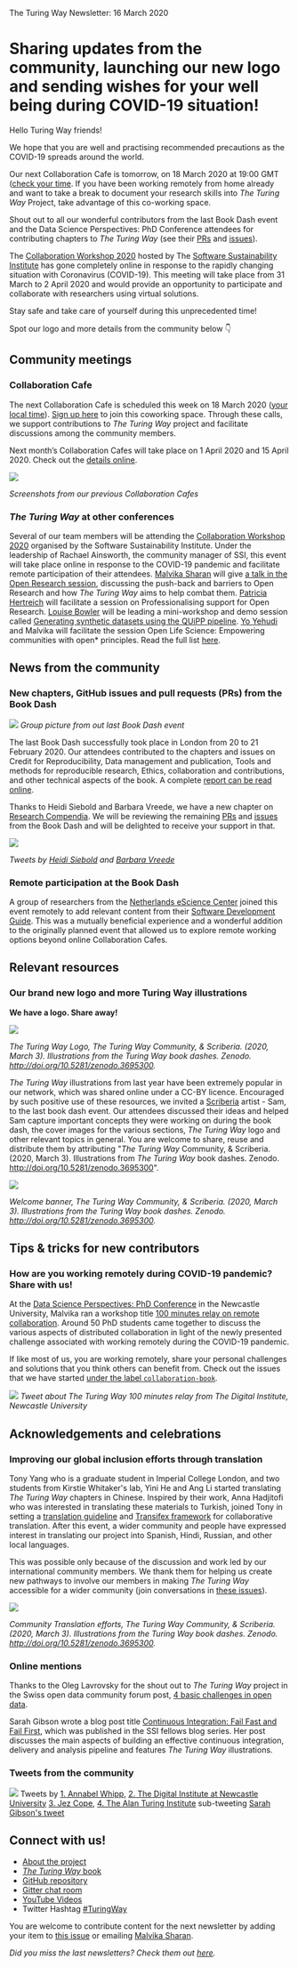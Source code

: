 The Turing Way Newsletter: 16 March 2020

# Sharing updates from the community, launching our new logo and sending wishes for your well being during COVID-19 situation!

Hello Turing Way friends!

We hope that you are well and practising recommended precautions as the COVID-19 spreads around the world. 

Our next Collaboration Cafe is tomorrow, on 18 March 2020 at 19:00 GMT ([check your time](https://arewemeetingyet.com/London/2020-03-18/19:00/TuringWay-CollaborationCafe). 
If you have been working remotely from home already and want to take a break to document your research skills into _The Turing Way_ Project, take advantage of this co-working space.

Shout out to all our wonderful contributors from the last Book Dash event and the Data Science Perspectives: PhD Conference attendees for contributing chapters to _The Turing Way_ (see their [PRs](https://github.com/alan-turing-institute/the-turing-way/pulls) and [issues](https://github.com/alan-turing-institute/the-turing-way/issues)).

The [Collaboration Workshop 2020](https://www.software.ac.uk/cw20) hosted by The [Software Sustainability Institute](https://www.software.ac.uk) has gone completely online in response to the rapidly changing situation with Coronavirus (COVID-19). 
This meeting will take place from 31 March to 2 April 2020 and would provide an opportunity to participate and collaborate with researchers using virtual solutions.

Stay safe and take care of yourself during this unprecedented time!

Spot our logo and more details from the community below 👇

## Community meetings

### Collaboration Cafe

The next Collaboration Cafe is scheduled this week on 18 March 2020 ([your local time](https://arewemeetingyet.com/London/2020-03-18/19:00/TuringWay-CollaborationCafe)). [Sign up here](https://hackmd.io/@KirstieJane/CollabCafe) to join this coworking space. 
Through these calls, we support contributions to _The Turing Way_ project and facilitate discussions among the community members. 

Next month’s Collaboration Cafes will take place on 1 April 2020 and 15 April 2020. Check out the [details online](https://github.com/alan-turing-institute/the-turing-way/blob/master/project_management/online-collaboration-cafe.md).

![](images/collab-cafe-Mar2020.png)

*Screenshots from our previous Collaboration Cafes*

### _The Turing Way_ at other conferences

Several of our team members will be attending the [Collaboration Workshop 2020](https://www.software.ac.uk/cw20) organised by the Software Sustainability Institute. 
Under the leadership of Rachael Ainsworth, the community manager of SSI, this event will take place online in response to the COVID-19 pandemic and facilitate remote participation of their attendees. 
[Malvika Sharan](https://twitter.com/MalvikaSharan) will give [a talk in the Open Research session](https://software.ac.uk/cw20/agenda), discussing the push-back and barriers to Open Research and how _The Turing Way_ aims to help combat them.
[Patricia Hertreich](https://twitter.com/PHerterich) will facilitate a session on Professionalising support for Open Research.
[Louise Bowler](https://twitter.com/louise_a_bowler) will be leading a mini-workshop and demo session called [Generating synthetic datasets using the QUiPP pipeline](https://software.ac.uk/cw20/mini-workshops-and-demo-sessions#4.3).
[Yo Yehudi](https://twitter.com/yoyehudi) and Malvika will facilitate the session Open Life Science: Empowering communities with open* principles.
Read the full list [here](https://www.software.ac.uk/blog/2020-02-20-announcing-mini-workshop-and-demo-sessions-collaborations-workshop-2020).

## News from the community

### New chapters, GitHub issues and pull requests (PRs) from the Book Dash

![](images/book-dash-Mar2020.png)
*Group picture from out last Book Dash event*

The last Book Dash successfully took place in London from 20 to 21 February 2020. 
Our attendees contributed to the chapters and issues on Credit for Reproducibility, Data management and publication, Tools and methods for reproducible research, Ethics, collaboration and contributions, and other technical aspects of the book. 
A complete [report can be read online](https://hackmd.io/@malvikasharan/rJSSJurEL). 

Thanks to Heidi Siebold and Barbara Vreede, we have a new chapter on [Research Compendia](https://the-turing-way.netlify.com/research_compendia/research_compendia.html).
We will be reviewing the remaining [PRs](https://github.com/alan-turing-institute/the-turing-way/pulls?q=is%3Apr+is%3Aopen+label%3Abook-dash-feb20) and [issues](https://github.com/alan-turing-institute/the-turing-way/issues?q=is%3Aissue+is%3Aopen+label%3Abook-dash-feb20) from the Book Dash and will be delighted to receive your support in that.

![](images/research-compendia-Mar2020.png)

*Tweets by [Heidi Siebold](https://twitter.com/HeidiBaya/status/1238460446207873024?s=20) and [Barbara Vreede](https://twitter.com/barbaravreede/status/1238465267304407042?s=20)*

### Remote participation at the Book Dash

A group of researchers from the [Netherlands eScience Center](https://www.esciencecenter.nl/) joined this event remotely to add relevant content from their [Software Development Guide](https://nlesc.gitbooks.io/guide/content/). 
This was a mutually beneficial experience and a wonderful addition to the originally planned event that allowed us to explore remote working options beyond online Collaboration Cafes.

## Relevant resources

### Our brand new logo and more Turing Way illustrations

**We have a logo. Share away!**

![](https://zenodo.org/api/iiif/v2/0c0188d3-d03c-4830-a6e3-00405f5c22fa:f5a9d40c-01c2-49bc-8fcd-5f7c8a0f8029:LogoDetailWithText.jpg/full/750,/0/default.jpg)

*The Turing Way Logo, The Turing Way Community, & Scriberia. (2020, March 3). 
Illustrations from the Turing Way book dashes. Zenodo. http://doi.org/10.5281/zenodo.3695300.*

_The Turing Way_ illustrations from last year have been extremely popular in our network, which was shared online under a CC-BY licence. 
Encouraged by such positive use of these resources, we invited a [Scriberia](http://www.scriberia.co.uk/)  artist - Sam, to the last book dash event. 
Our attendees discussed their ideas and helped Sam capture important concepts they were working on during the book dash, the cover images for the various sections, _The Turing Way_ logo and other relevant topics in general.
You are welcome to share, reuse and distribute them by attributing "_The Turing Way_ Community, & Scriberia. (2020, March 3). 
Illustrations from _The Turing Way_ book dashes. Zenodo. http://doi.org/10.5281/zenodo.3695300".

![](https://zenodo.org/api/iiif/v2/0c0188d3-d03c-4830-a6e3-00405f5c22fa:8ff47a85-7250-4d86-8e48-2f346b48b2c1:BannerWelcome.jpg/full/750,/0/default.jpg)

*Welcome banner, The Turing Way Community, & Scriberia. (2020, March 3). 
Illustrations from the Turing Way book dashes. Zenodo. http://doi.org/10.5281/zenodo.3695300.*

## Tips & tricks for new contributors

### How are you working remotely during COVID-19 pandemic? Share with us!

At the [Data Science Perspectives: PhD Conference](https://www.ncl.ac.uk/nicd/events/event-items/data-science-perspectives-phd-conference/) in the Newcastle University, Malvika ran a workshop title [100 minutes relay on remote collaboration](https://hackmd.io/@malvikasharan/collaboration-nc). 
Around 50 PhD students came together to discuss the various aspects of distributed collaboration in light of the newly presented challenge associated with working remotely during the COVID-19 pandemic. 

If like most of us, you are working remotely, share your personal challenges and solutions that you think others can benefit from. 
Check out the issues that we have started [under the label `collaboration-book`](https://github.com/alan-turing-institute/the-turing-way/issues?q=is%3Aissue+is%3Aopen+label%3Acollaboration-book).

![](images/100min-relay-Mar2020.png)
*Tweet about The Turing Way 100 minutes relay from The Digital Institute, Newcastle University*

## Acknowledgements and celebrations

### Improving our global inclusion efforts through translation

Tony Yang who is a graduate student in Imperial College London, and two students from Kirstie Whitaker's lab, Yini He and Ang Li started translating _The Turing Way_ chapters in Chinese. 
Inspired by their work, Anna Hadjitofi who was interested in translating these materials to Turkish, joined Tony in setting a [translation guideline](https://github.com/alan-turing-institute/the-turing-way/blob/translation/translation_guide.md) and [Transifex framework](https://www.transifex.com/theturingway/theturingway/) for collaborative translation. 
After this event, a wider community and people have expressed interest in translating our project into Spanish, Hindi, Russian, and other local languages. 

This was possible only because of the discussion and work led by our international community members.
We thank them for helping us create new pathways to involve our members in making _The Turing Way_ accessible for a wider community (join conversations in [these issues](https://github.com/alan-turing-institute/the-turing-way/issues?utf8=%E2%9C%93&q=is%3Aissue+is%3Aopen+chinese)).

![](https://zenodo.org/api/iiif/v2/0c0188d3-d03c-4830-a6e3-00405f5c22fa:ef929f89-89e3-45c1-8c62-e2a5cef6f055:Translation.jpg/full/750,/0/default.jpg)


*Community Translation efforts, The Turing Way Community, & Scriberia. (2020, March 3). 
Illustrations from the Turing Way book dashes. Zenodo. http://doi.org/10.5281/zenodo.3695300.*

### Online mentions

Thanks to the Oleg Lavrovsky for the shout out to _The Turing Way_ project in the Swiss open data community forum post, [4 basic challenges in open data](https://forum.opendata.ch/t/4-basic-challenges-in-open-data/634).

Sarah Gibson wrote a blog post title [Continuous Integration: Fail Fast and Fail First](https://www.software.ac.uk/blog/2020-02-27-continuous-integration-fail-fast-and-fail-first), which was published in the SSI fellows blog series. 
Her post discusses the main aspects of building an effective continuous integration, delivery and analysis pipeline and features _The Turing Way_ illustrations.

### Tweets from the community

![](images/Tweet-combo-Mar2020.png)
Tweets by [1. Annabel Whipp](https://twitter.com/AnnabelWhipp/status/1237753130714050562?s=20), [2. The Digital Institute at Newcastle University](https://twitter.com/digitalinst/status/1237773081621549060?s=20) [3. Jez Cope](https://twitter.com/jezcope/status/1238102621484875776?s=20), [4. The Alan Turing Institute](https://twitter.com/turinginst/status/1239874239336980481?s=20) sub-tweeting [Sarah Gibson's tweet](https://twitter.com/drsarahlgibson/status/1239826780854390784?s=20)

## Connect with us!

- [About the project](https://www.turing.ac.uk/research/research-projects/turing-way-handbook-reproducible-data-science)
- [_The Turing Way_ book](https://the-turing-way.netlify.com)
- [GitHub repository](https://github.com/alan-turing-institute/the-turing-way)
- [Gitter chat room](https://gitter.im/alan-turing-institute/the-turing-way)
- [YouTube Videos](https://www.youtube.com/channel/UCPDxZv5BMzAw0mPobCbMNuA)
- Twitter Hashtag [#TuringWay](https://twitter.com/hashtag/TuringWay?f=live)

You are welcome to contribute content for the next newsletter by adding your item to [this issue](https://github.com/alan-turing-institute/the-turing-way/issues/954) or emailing [Malvika Sharan](mailto:msharan@turing.ac.uk).

*Did you miss the last newsletters?*
*Check them out [here](https://tinyletter.com/TuringWay/archive).*
